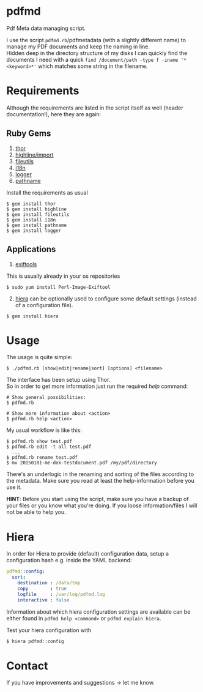 # pdfmd
Pdf Meta data managing script.

I use the script `pdfmd.rb`/pdfmetadata (with a slightly different name) to manage my PDF documents and keep the naming in line.  
Hidden deep in the directory structure of my disks I can quickly find the
documents I need with a quick `find /document/path -type f -iname
'*<keyword>*'` which matches some string in the filename.

# Requirements

Although the requirements are listed in the script itself as well (header documentation!), here they are again:

## Ruby Gems

1. [thor](https://rubygems.org/gems/thor)
2. [highline/import](https://rubygems.org/gems/highline)
3. [fileutils](https://rubygems.org/gems/fileutils)
4. [i18n](https://rubygems.org/gems/i18n)
5. [logger]()
6. [pathname]()

Install the requirements as usual

```
$ gem install thor
$ gem install highline
$ gem install fileutils
$ gem install i18n
$ gem install pathname
$ gem install logger
```

## Applications

1. [exiftools](http://www.sno.phy.queensu.ca/~phil/exiftool/)

This is usually already in your os repositories

```
$ sudo yum install Perl-Image-Exiftool
```

2. [hiera](https://rubygems.org/gems/hiera) can be optionally used to configure
some default settings (instead of a configuration file).

```
$ gem install hiera
``` 

# Usage

The usage is quite simple:

```
$ ./pdfmd.rb [show|edit|rename|sort] [options] <filename>
```

The interface has been setup using Thor.  
So in order to get more information just run the required _help_ command:

```
# Show general possibilities:
$ pdfmd.rb 

# Show more information about <action>
$ pdfmd.rb help <action>
```

My usual workflow is like this:

``` 
$ pdfmd.rb show test.pdf
$ pdfmd.rb edit -t all test.pdf
  ...
$ pdfmd.rb rename test.pdf
$ mv 20150101-me-dok-testdocument.pdf /my/pdf/directory
``` 

There's an underlogic in the renaming and sorting of the files according to the metadata. Make sure you read at least the help-information before you use it.


__HINT__: Before you start using the script, make sure you have a backup of your files or you know what you're doing. If you loose information/files I will not be able to help you.

# Hiera

In order for Hiera to provide (default) configuration data, setup a configuration hash e.g. inside the YAML backend:

``` YAML
pdfmd::config:
  sort:
    destination : /data/tmp
    copy        : true
    logfile     : /var/log/pdfmd.log
    interactive : false
```

Information about which hiera configuration settings are available can be either found in `pdfmd help <command>` or `pdfmd explain hiera`.

Test your hiera configuration with

``` bash
$ hiera pdfmd::config
``` 

# Contact

If you have improvements and suggestions -> let me know.


